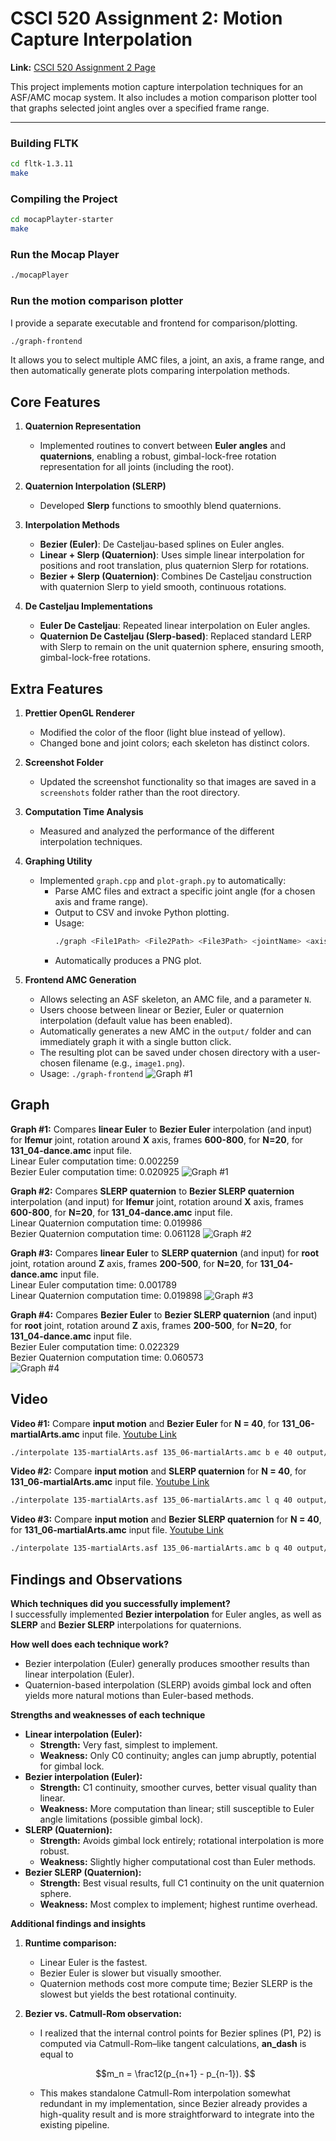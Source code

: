 # CSCI 520 Assignment 2: Motion Capture Interpolation

**Link:** [CSCI 520 Assignment 2 Page](https://viterbi-web.usc.edu/~jbarbic/cs520-s25/assign2/)

This project implements motion capture interpolation techniques for an ASF/AMC mocap system. It also includes a motion comparison plotter tool that graphs selected joint angles over a specified frame range.

---

### Building FLTK
```bash
cd fltk-1.3.11
make
```

### Compiling the Project
```bash
cd mocapPlayter-starter
make
```

### Run the Mocap Player
```bash
./mocapPlayer
```

### Run the motion comparison plotter
I provide a separate executable and frontend for comparison/plotting.
```bash
./graph-frontend
```
It allows you to select multiple AMC files, a joint, an axis, a frame range, and then automatically generate plots comparing interpolation methods.

## Core Features

1. **Quaternion Representation**  
   - Implemented routines to convert between **Euler angles** and **quaternions**, enabling a robust, gimbal-lock-free rotation representation for all joints (including the root).

2. **Quaternion Interpolation (SLERP)**  
   - Developed **Slerp** functions to smoothly blend quaternions.

3. **Interpolation Methods**  
   - **Bezier (Euler)**: De Casteljau-based splines on Euler angles.  
   - **Linear + Slerp (Quaternion)**: Uses simple linear interpolation for positions and root translation, plus quaternion Slerp for rotations.  
   - **Bezier + Slerp (Quaternion)**: Combines De Casteljau construction with quaternion Slerp to yield smooth, continuous rotations.

4. **De Casteljau Implementations**  
   - **Euler De Casteljau**: Repeated linear interpolation on Euler angles.  
   - **Quaternion De Casteljau (Slerp-based)**: Replaced standard LERP with Slerp to remain on the unit quaternion sphere, ensuring smooth, gimbal-lock-free rotations.

## Extra Features

1. **Prettier OpenGL Renderer**  
    - Modified the color of the floor (light blue instead of yellow).  
    - Changed bone and joint colors; each skeleton has distinct colors.

2. **Screenshot Folder**  
    - Updated the screenshot functionality so that images are saved in a `screenshots` folder rather than the root directory.

3. **Computation Time Analysis**  
   - Measured and analyzed the performance of the different interpolation techniques.

4. **Graphing Utility**  
   - Implemented `graph.cpp` and `plot-graph.py` to automatically:
     - Parse AMC files and extract a specific joint angle (for a chosen axis and frame range).
     - Output to CSV and invoke Python plotting.
     - Usage:
       ```bash
       ./graph <File1Path> <File2Path> <File3Path> <jointName> <axis: x|y|z> <startFrame> <endFrame>
       ```
     - Automatically produces a PNG plot.

5. **Frontend AMC Generation**  
   - Allows selecting an ASF skeleton, an AMC file, and a parameter `N`.
   - Users choose between linear or Bezier, Euler or quaternion interpolation (default value has been enabled). 
   - Automatically generates a new AMC in the `output/` folder and can immediately graph it with a single button click.
   - The resulting plot can be saved under chosen directory with a user-chosen filename (e.g., `image1.png`).
   - Usage: `./graph-frontend`
   ![Graph #1](<mocapPlayer-starter/comparison/frontend.png>)

## Graph
**Graph #1:** Compares **linear Euler** to **Bezier Euler** interpolation (and input) for **lfemur** joint, rotation around **X** axis, frames **600-800**, for **N=20**, for **131_04-dance.amc** input file. \
Linear Euler computation time: 0.002259 \
Bezier Euler computation time: 0.020925
![Graph #1](<mocapPlayer-starter/comparison/image1.png>)

**Graph #2:** Compares **SLERP quaternion** to **Bezier SLERP quaternion** interpolation (and input) for **lfemur** joint, rotation around **X** axis, frames **600-800**, for **N=20**, for **131_04-dance.amc** input file. \
Linear Quaternion computation time: 0.019986 \
Bezier Quaternion computation time: 0.061128
![Graph #2](<mocapPlayer-starter/comparison/image2.png>)

**Graph #3:** Compares **linear Euler** to **SLERP quaternion** (and input) ​​for **root** joint, rotation around **Z** axis, frames **200-500**, for **N=20**, for **131_04-dance.amc** input file. \
Linear Euler computation time: 0.001789 \
Linear Quaternion computation time: 0.019898
![Graph #3](<mocapPlayer-starter/comparison/image3.png>)

**Graph #4:** Compares **Bezier Euler** to **Bezier SLERP quaternion** (and input) for **root** joint, rotation around **Z** axis, frames **200-500**, for **N=20**, for **131_04-dance.amc** input file. \
Bezier Euler computation time: 0.022329 \
Bezier Quaternion computation time: 0.060573 \
![Graph #4](<mocapPlayer-starter/comparison/image4.png>)

## Video
**Video #1:** Compare **input motion** and **Bezier Euler** for **N = 40**, for **131_06-martialArts.amc** input file. [Youtube Link](https://youtu.be/dnA_cB88-fw)
```bash
./interpolate 135-martialArts.asf 135_06-martialArts.amc b e 40 output/135_06-martialArts-b-e-40.amc
```

**Video #2:** Compare **input motion** and **SLERP quaternion** for **N = 40**, for **131_06-martialArts.amc** input file. [Youtube Link](https://youtu.be/RHFU74L93kI)
```bash
./interpolate 135-martialArts.asf 135_06-martialArts.amc l q 40 output/135_06-martialArts-l-q-40.amc
```

**Video #3:** Compare **input motion** and **Bezier SLERP quaternion** for **N = 40**, for **131_06-martialArts.amc** input file. [Youtube Link](https://youtu.be/eAM_PrUDZvM)
```bash
./interpolate 135-martialArts.asf 135_06-martialArts.amc b q 40 output/135_06-martialArts-b-q-40.amc
```


## Findings and Observations

**Which techniques did you successfully implement?**  
I successfully implemented **Bezier interpolation** for Euler angles, as well as **SLERP** and **Bezier SLERP** interpolations for quaternions.

**How well does each technique work?**  
- Bezier interpolation (Euler) generally produces smoother results than linear interpolation (Euler).  
- Quaternion-based interpolation (SLERP) avoids gimbal lock and often yields more natural motions than Euler-based methods.

**Strengths and weaknesses of each technique**  
- **Linear interpolation (Euler):**  
  - **Strength:** Very fast, simplest to implement.  
  - **Weakness:** Only C0 continuity; angles can jump abruptly, potential for gimbal lock.  
- **Bezier interpolation (Euler):**  
  - **Strength:** C1 continuity, smoother curves, better visual quality than linear.  
  - **Weakness:** More computation than linear; still susceptible to Euler angle limitations (possible gimbal lock).  
- **SLERP (Quaternion):**  
  - **Strength:** Avoids gimbal lock entirely; rotational interpolation is more robust.  
  - **Weakness:** Slightly higher computational cost than Euler methods.  
- **Bezier SLERP (Quaternion):**  
  - **Strength:** Best visual results, full C1 continuity on the unit quaternion sphere.  
  - **Weakness:** Most complex to implement; highest runtime overhead.

**Additional findings and insights**  
1. **Runtime comparison:**  
   - Linear Euler is the fastest.  
   - Bezier Euler is slower but visually smoother.  
   - Quaternion methods cost more compute time; Bezier SLERP is the slowest but yields the best rotational continuity.  

2. **Bezier vs. Catmull-Rom observation:**  
   - I realized that the internal control points for Bezier splines (P1, P2) is computed via Catmull-Rom–like tangent calculations, **an_dash** is equal to
   ```math
   m_n = \frac12(p_{n+1} - p_{n-1}).  
   ```
   
   - This makes standalone Catmull-Rom interpolation somewhat redundant in my implementation, since Bezier already provides a high-quality result and is more straightforward to integrate into the existing pipeline.